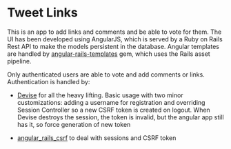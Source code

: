 # Tweet Links

This is an app to add links and comments and be able to vote for them. The UI has been developed using AngularJS, which is served by a Ruby on Rails Rest API to make the models persistent in the database. Angular templates are handled by [angular-rails-templates](https://github.com/pitr/angular-rails-templates) gem, which uses the Rails asset pipeline.

Only authenticated users are able to vote and add comments or links. Authentication is handled by:
* [Devise](https://github.com/plataformatec/devise) for all the heavy lifting. Basic usage with two minor customizations: adding a username for registration and overriding Session Controller so a new CSRF token is created on logout. When Devise destroys the session, the token is invalid, but the angular app still has it, so force generation of new token

* [angular_rails_csrf](https://github.com/jsanders/angular_rails_csrf) to deal with sessions and CSRF token